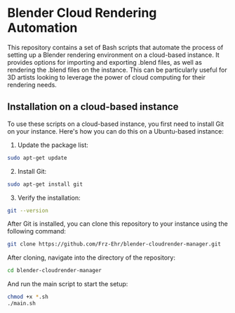 # Blender Cloud Rendering Automation

This repository contains a set of Bash scripts that automate the process of setting up a Blender rendering environment on a cloud-based instance. It provides options for importing and exporting .blend files, as well as rendering the .blend files on the instance. This can be particularly useful for 3D artists looking to leverage the power of cloud computing for their rendering needs.

## Installation on a cloud-based instance

To use these scripts on a cloud-based instance, you first need to install Git on your instance. Here's how you can do this on a Ubuntu-based instance:

1. Update the package list:

```bash
sudo apt-get update
```

2. Install Git:

```bash
sudo apt-get install git
```

3. Verify the installation:

```bash
git --version
```

After Git is installed, you can clone this repository to your instance using the following command:

```bash
git clone https://github.com/Frz-Ehr/blender-cloudrender-manager.git
```

After cloning, navigate into the directory of the repository:

```bash
cd blender-cloudrender-manager
```

And run the main script to start the setup:

```bash
chmod +x *.sh
./main.sh
```
